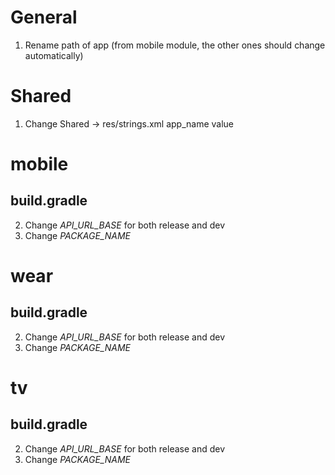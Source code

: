 # General
1. Rename path of app (from mobile module, the other ones should change automatically)

# Shared
1. Change Shared -> res/strings.xml app_name value

# mobile
## build.gradle
2. Change *API_URL_BASE* for both release and dev
3. Change *PACKAGE_NAME*

# wear
## build.gradle
2. Change *API_URL_BASE* for both release and dev
3. Change *PACKAGE_NAME*

# tv
## build.gradle
2. Change *API_URL_BASE* for both release and dev
3. Change *PACKAGE_NAME*